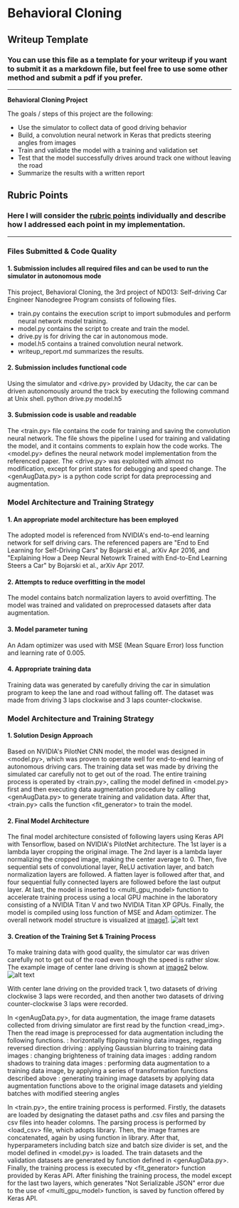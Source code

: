 # **Behavioral Cloning** 

## Writeup Template

### You can use this file as a template for your writeup if you want to submit it as a markdown file, but feel free to use some other method and submit a pdf if you prefer.

---

**Behavioral Cloning Project**

The goals / steps of this project are the following:
* Use the simulator to collect data of good driving behavior
* Build, a convolution neural network in Keras that predicts steering angles from images
* Train and validate the model with a training and validation set
* Test that the model successfully drives around track one without leaving the road
* Summarize the results with a written report


[//]: # (Image References)

[image1]: ./examples/image1.png "NVIDIA's PilotNet architecture"
[image2]: ./examples/image2.jpg "Center lane driving"

## Rubric Points
### Here I will consider the [rubric points](https://review.udacity.com/#!/rubrics/432/view) individually and describe how I addressed each point in my implementation.  

---
### Files Submitted & Code Quality

#### 1. Submission includes all required files and can be used to run the simulator in autonomous mode
This project, Behavioral Cloning, the 3rd project of ND013: Self-driving Car Engineer Nanodegree Program consists of following files.
* train.py contains the execution script to import submodules and perform neural network model training.
* model.py contains the script to create and train the model.
* drive.py is for driving the car in autonomous mode.
* model.h5 contains a trained convolution neural network.
* writeup_report.md summarizes the results.

#### 2. Submission includes functional code
Using the simulator and <drive.py> provided by Udacity, the car can be driven autonomously around the track by executing the following command at Unix shell.
python drive.py model.h5

#### 3. Submission code is usable and readable
The <train.py> file contains the code for training and saving the convolution neural network. The file shows the pipeline I used for training and validating the model, and it contains comments to explain how the code works.
The <model.py> defines the neural network model implementation from the referenced paper.
The <drive.py> was exploited with almost no modification, except for print states for debugging and speed change.
The <genAugData.py> is a python code script for data preprocessing and augmentation.



### Model Architecture and Training Strategy

#### 1. An appropriate model architecture has been employed
The adopted model is referenced from NVIDIA's end-to-end learning network for self driving cars. The referenced papers are "End to End Learning for Self-Driving Cars" by Bojarski et al., arXiv Apr 2016, and "Explaining How a Deep Neural Netowrk Trained with End-to-End Learning Steers a Car" by Bojarski et al., arXiv Apr 2017.

#### 2. Attempts to reduce overfitting in the model
The model contains batch normalization layers to avoid overfitting. 
The model was trained and validated on preprocessed datasets after data augmentation.

#### 3. Model parameter tuning
An Adam optimizer was used with MSE (Mean Square Error) loss function and learning rate of 0.005.

#### 4. Appropriate training data
Training data was generated by carefully driving the car in simulation program to keep the lane and road without falling off. The dataset was made from driving 3 laps clockwise and 3 laps counter-clockwise.


### Model Architecture and Training Strategy

#### 1. Solution Design Approach
Based on NVIDIA's PilotNet CNN model, the model was designed in <model.py>, which was proven to operate well for end-to-end learning of autonomous driving cars.
The training data set was made by driving the simulated car carefully not to get out of the road.
The entire training process is operated by <train.py>, calling the model defined in <model.py> first and then executing data augmentation procedure by calling <genAugData.py> to generate training and validation data. After that, <train.py> calls the function <fit_generator> to train the model.

#### 2. Final Model Architecture
The final model architecture consisted of following layers using Keras API with Tensorflow, based on NVIDIA's PilotNet architecture.
The 1st layer is a lambda layer cropping the original image.
The 2nd layer is a lambda layer normalizing the cropped image, making the center average to 0.
Then, five sequential sets of convolutional layer, ReLU activation layer, and batch normalization layers are followed.
A flatten layer is followed after that, and four sequential fully connected layers are followed before the last output layer.
At last, the model is inserted to <multi_gpu_model> function to accelerate training process using a local GPU machine in the laboratory consisting of a NVIDIA Titan V and two NVIDIA Titan XP GPUs.
Finally, the model is compiled using loss function of MSE and Adam optimizer.
The overall network model structure is visualized at [image1].
![alt text][image1]

#### 3. Creation of the Training Set & Training Process
To make training data with good quality, the simulator car was driven carefully not to get out of the road even though the speed is rather slow. The example image of center lane driving is shown at [image2] below.
![alt text][image2]

With center lane driving on the provided track 1, two datasets of driving clockwise 3 laps were recorded, and then another two datasets of driving counter-clockwise 3 laps were recorded.


In <genAugData.py>, for data augmentation, the image frame datasets collected from driving simulator are first read by the function <read_img>. Then the read image is preprocessed for data augmentation including the following functions.
<flipHorImg>: horizontally flipping training data images, regarding reversed direction driving
<blurGauImg>: applying Gaussian blurring to training data images
<modBrigImg>: changing brighteness of training data images
<addShadImg>: adding random shadows to training data images
<AugDataImg>: performing data augmentation to a training data image, by applying a series of transformation functions described above
<genImgs>: generating training image datasets by applying data augmentation functions above to the original image datasets and yielding batches with modified steering angles


In <train.py>, the entire training process is performed. Firstly, the datasets are loaded by designating the dataset paths and .csv files and parsing the csv files into header colomns. The parsing process is performed by <load_csv> file, which adopts <pandas> library.
Then, the image frames are concatenated, again by using <concat> function in <pandas> library.
After that, hyperparameters including batch size and batch size divider is set, and the model defined in <model.py> is loaded. The train datasets and the validation datasets are generated by <genImgs> function defined in <genAugData.py>.
Finally, the training process is executed by <fit_generator> function provided by Keras API. After finishing the training process, the model except for the last two layers, which generates "Not Serializable JSON" error due to the use of <multi_gpu_model> function, is saved by <save> function offered by Keras API.


